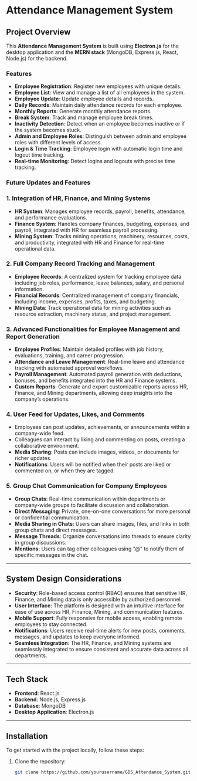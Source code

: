 # Attendance Management System

## Project Overview

This **Attendance Management System** is built using **Electron.js** for the desktop application and the **MERN stack** (MongoDB, Express.js, React, Node.js) for the backend.

### Features

- **Employee Registration**: Register new employees with unique details.
- **Employee List**: View and manage a list of all employees in the system.
- **Employee Update**: Update employee details and records.
- **Daily Records**: Maintain daily attendance records for each employee.
- **Monthly Reports**: Generate monthly attendance reports.
- **Break System**: Track and manage employee break times.
- **Inactivity Detection**: Detect when an employee becomes inactive or if the system becomes stuck.
- **Admin and Employee Roles**: Distinguish between admin and employee roles with different levels of access.
- **Login & Time Tracking**: Employee login with automatic login time and logout time tracking.
- **Real-time Monitoring**: Detect logins and logouts with precise time tracking.

### Future Updates and Features

### 1. **Integration of HR, Finance, and Mining Systems**
   - **HR System**: Manages employee records, payroll, benefits, attendance, and performance evaluations.
   - **Finance System**: Handles company finances, budgeting, expenses, and payroll, integrated with HR for seamless payroll processing.
   - **Mining System**: Tracks mining operations, machinery, resources, costs, and productivity, integrated with HR and Finance for real-time operational data.

### 2. **Full Company Record Tracking and Management**
   - **Employee Records**: A centralized system for tracking employee data including job roles, performance, leave balances, salary, and personal information.
   - **Financial Records**: Centralized management of company financials, including income, expenses, profits, taxes, and budgeting.
   - **Mining Data**: Track operational data for mining activities such as resource extraction, machinery status, and project management.

### 3. **Advanced Functionalities for Employee Management and Report Generation**
   - **Employee Profiles**: Maintain detailed profiles with job history, evaluations, training, and career progression.
   - **Attendance and Leave Management**: Real-time leave and attendance tracking with automated approval workflows.
   - **Payroll Management**: Automated payroll generation with deductions, bonuses, and benefits integrated into the HR and Finance systems.
   - **Custom Reports**: Generate and export customizable reports across HR, Finance, and Mining departments, allowing deep insights into the company’s operations.

### 4. **User Feed for Updates, Likes, and Comments**
   - Employees can post updates, achievements, or announcements within a company-wide feed.
   - Colleagues can interact by liking and commenting on posts, creating a collaborative environment.
   - **Media Sharing**: Posts can include images, videos, or documents for richer updates.
   - **Notifications**: Users will be notified when their posts are liked or commented on, or when they are tagged.

### 5. **Group Chat Communication for Company Employees**
   - **Group Chats**: Real-time communication within departments or company-wide groups to facilitate discussion and collaboration.
   - **Direct Messaging**: Private, one-on-one conversations for more personal or confidential communication.
   - **Media Sharing in Chats**: Users can share images, files, and links in both group chats and direct messages.
   - **Message Threads**: Organize conversations into threads to ensure clarity in group discussions.
   - **Mentions**: Users can tag other colleagues using “@” to notify them of specific messages in the chat.

---

## System Design Considerations
- **Security**: Role-based access control (RBAC) ensures that sensitive HR, Finance, and Mining data is only accessible by authorized personnel.
- **User Interface**: The platform is designed with an intuitive interface for ease of use across HR, Finance, Mining, and communication features.
- **Mobile Support**: Fully responsive for mobile access, enabling remote employees to stay connected.
- **Notifications**: Users receive real-time alerts for new posts, comments, messages, and updates to keep everyone informed.
- **Seamless Integration**: The HR, Finance, and Mining systems are seamlessly integrated to ensure consistent and accurate data across all departments.



---

## Tech Stack

- **Frontend**: React.js
- **Backend**: Node.js, Express.js
- **Database**: MongoDB
- **Desktop Application**: Electron.js

---

## Installation

To get started with the project locally, follow these steps:

1. Clone the repository:
   ```bash
   git clone https://github.com/yourusername/GDS_Attendance_System.git
